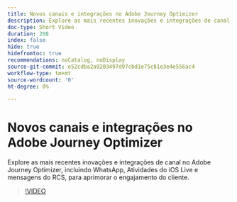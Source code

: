 ```yaml
---
title: Novos canais e integrações no Adobe Journey Optimizer
description: Explore as mais recentes inovações e integrações de canal no Adobe Journey Optimizer, incluindo WhatsApp, Atividades do iOS Live e mensagens do RCS, para aprimorar o engajamento do cliente.
doc-type: Short Video
duration: 208
index: false
hide: true
hidefromtoc: true
recommendations: noCatalog, noDisplay
source-git-commit: e52cdba2a9203497d97cbd1e75c81e3e4e556ac4
workflow-type: tm+mt
source-wordcount: '0'
ht-degree: 0%

---
```



# Novos canais e integrações no Adobe Journey Optimizer

Explore as mais recentes inovações e integrações de canal no Adobe Journey Optimizer, incluindo WhatsApp, Atividades do iOS Live e mensagens do RCS, para aprimorar o engajamento do cliente.

<!-- 62_S520_3442520_207_new-channels-and-integrations-in-adobe-journey-optimizer -->
>[!VIDEO](https://video.tv.adobe.com/v/3460347/?learn=on&enablevpops=true&captions=por_br)
